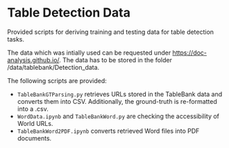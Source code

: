 # Table Detection Data
Provided scripts for deriving training and testing data for table detection tasks.

The data which was intially used can be requested under https://doc-analysis.github.io/.
The data has to be stored in the folder
/data/tablebank/Detection_data.

The following scripts are provided:

* ```TableBankGTParsing.py``` retrieves URLs stored in the TableBank data and converts them into CSV. Additionally, the ground-truth is re-formatted into a .csv.
* ```WordData.ipynb```  and  ```TableBankWord.py``` are checking the accessibility of World URLs.
* ```TableBankWord2PDF.ipynb``` converts retrieved Word files into PDF documents.
